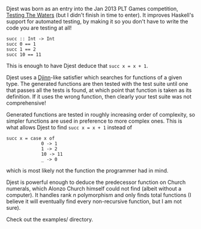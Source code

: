 Djest was born as an entry into the Jan 2013 PLT Games competition,
[Testing The Waters](http://www.pltgames.com/competition/2013/1) (but I didn't
finish in time to enter).  It improves Haskell's support for automated testing,
by making it so you don't have to write the code you are testing at all!

    succ :: Int -> Int
    succ 0 == 1
    succ 1 == 2
    succ 10 == 11

This is enough to have Djest deduce that `succ x = x + 1`.

Djest uses a [Djinn](http://lambda-the-ultimate.org/node/1178)-like satisfier
which searches for functions of a given type.  The generated functions are then
tested with the test suite until one that passes all the tests is found, at
which point that function is taken as its definition.  If it uses the wrong
function, then clearly your test suite was not comprehensive!

Generated functions are tested in roughly increasing order of complexity, so
simpler functions are used in preference to more complex ones.  This is what
allows Djest to find `succ x = x + 1` instead of

    succ x = case x of
                 0 -> 1
                 1 -> 2
                 10 -> 11
                 _ -> 0

which is most likely not the function the programmer had in mind.

Djest is powerful enough to deduce the predecessor function on Church numerals,
which Alonzo Church himself could not find (albeit without a computer). It
handles rank *n* polymorphism and only finds total functions (I believe it will
eventually find every non-recursive function, but I am not sure).

Check out the examples/ directory.
